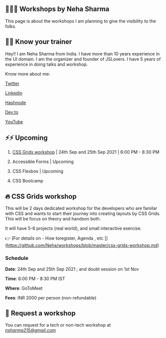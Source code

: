 ## 👩🏻‍💻 Workshops by Neha Sharma

This page is about the workshops I am planning to give the visibility to the folks.

## 👋🏻 Know your trainer

Hey!! I am Neha Sharma from India. I have more than 10 years experience in the UI domain. I am the organizer and founder of JSLovers. I have 5 years of experience in doing talks and workshop. 

Know more about me:

[Twitter](https://twitter.com/hellonehha)

[Linkedin](https://www.linkedin.com/in/nehha/)

[Hashnode](https://hellonehha.hashnode.dev/)

[Dev.to](https://dev.to/hellonehha)

[YouTube](https://www.youtube.com/channel/UCiiiXmP44yteInZd-lLzyFQ)

## ⚡️⚡️ Upcoming

1. [CSS Grids workshop](https://github.com/Neha/workshops#-css-grids-workshop) | 24th Sep and 25th Sep 2021  | 6:00 PM - 8:30 PM

2. Accessible Forms | Upcoming

3. CSS Flexbox | Upcoming

4. CSS Bootcamp


## 🔥 CSS Grids workshop 

This will be 2 days dedicated workshop for the developers who are familar with CSS and wants to start their journey into creating layouts by CSS Grids. This will be focus on theory and handson both. 

It will have 5-6 projects (real world), and small interactive exercise.

👉 [For details on - How toregister, Agenda , etc ]](https://github.com/Neha/workshops/blob/master/css-grids-workshop.md)

### Schedule

**Date**: 24th Sep and 25th Sep 2021 ; and doubt session on 1st Nov

**Time**:  6:00 PM - 8:30 PM IST

**Where**: GoToMeet

**Fees**: INR 2000 per person (non-refundable)


## 💫 Request a workshop

You can request for a tech or non-tech workshop at *nsharma215@gmail.com*